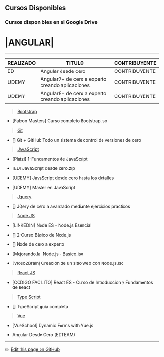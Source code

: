 ## Cursos Disponibles

### Cursos disponibles en el Google Drive


# |ANGULAR|
---
| REALIZADO | TITULO | CONTRIBUYENTE |
| -- | -- | -- |
| ED | Angular desde cero | CONTRIBUYENTE |
| UDEMY | Angular7+ de cero a experto creando aplicaciones | CONTRIBUYENTE |
| UDEMY | Angular8+ de cero a experto creando aplicaciones | CONTRIBUYENTE |



> [Bootstrap]()

  + [Falcon Masters] Curso completo Bootstrap.iso

> [Git]()
  
  + [] Git + GitHub Todo un sistema de control de versiones de cero

> [JavaScript]()

  + [Platzi] 1-Fundamentos de JavaScript
  
  + [ED] JavaScript desde cero.zip
  
  + [UDEMY] JavaScript desde cero hasta los detalles
  
  + [UDEMY] Master en JavaScript
  

> [Jquery]()

  + [] JQery de cero a avanzado mediante ejercicios practicos


> [Node JS]()

  + [LINKEDIN] Node ES - Node.js Esencial
  
  + [] 2-Curso Bàsico de Node.js
  
  + [] Node de cero a experto
  
  + [Mejorando.la] Node.js - Basico.iso
  
  + [Video2Brain] Creaciòn de un sitio web con Node.js.iso


> [React JS]()
  
  + [CODIGO FACILITO] React ES - Curso de Introduccion y Fundamentos de React


> [Type Script]()

  + [] TypeScript guia completa

> [Vue]()

  + [VueSchool] Dynamic Forms with Vue.js

+ Angular Desde Cero (EDTEAM)


---
:pencil2: [Edit this page on GitHub](https://github.com/jasp402/BibliotecaJS/edit/master/docs/recursos/cursos.md)
